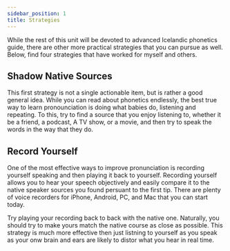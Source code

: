 ```yaml
---
sidebar_position: 1
title: Strategies
---
```


While the rest of this unit will be devoted to advanced Icelandic phonetics guide, there are other more practical strategies that you can pursue as well. Below, find four strategies that have worked for myself and others. 

## Shadow Native Sources
This first strategy is not a single actionable item, but is rather a good general idea. While you can read about phonetics endlessly, the best true way to learn pronounciation is doing what babies do, listening and repeating. To this, try to find a source that you enjoy listening to, whether it be a friend, a podcast, A TV show, or a movie, and then try to speak the words in the way that they do. 

## Record Yourself
One of the most effective ways to improve pronunciation is recording yourself speaking and then playing it back to yourself. Recording yourself allows you to hear your speech objectively and easily compare it to the native speaker sources you found persuant to the first tip. There are plenty of voice recorders for iPhone, Android, PC, and Mac that you can start today. 

Try playing your recording back to back with the native one. Naturally, you should try to make yours match the native course as close as possible. This strategy is much more effective then just listning to yourself as you speak as your onw brain and ears are likely to distor what you hear in real time. 

##

##